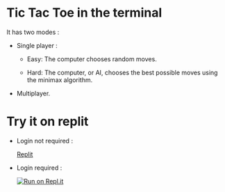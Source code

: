 # Tic Tac Toe in the terminal

It has two modes :

- Single player :

  - Easy: The computer chooses random moves.

  - Hard: The computer, or AI, chooses the best possible moves using the minimax algorithm.

- Multiplayer.

# Try it on replit

- Login not required :

  [Replit](https://replit.com/@Jee-El/Tic-Tac-Toe-terminal?v=1)

- Login required :

  [![Run on Repl.it](https://repl.it/badge/github/Jee-El/tic-tac-toe-terminal)](https://repl.it/github/Jee-El/tic-tac-toe-terminal)
